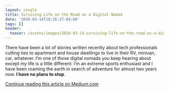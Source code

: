 ```yaml
---
layout: single
title: Surviving Life on the Road as a Digital Nomad
date: '2016-03-14T18:26:27-04:00'
tags: []
header:
  teaser: /assets/images/2016-03-14-surviving-life-on-the-road-as-a-digital-nomad/van.jpg
---
```


There have been a lot of stories written recently about tech professionals cutting ties to apartment and house dwellings to live in their RV, minivan, car, whatever. I’m one of those digital nomads you keep hearing about except my life is a little different: I’m an extreme sports enthusiast and I have been roaming the earth in search of adventure for almost two years now. **I have no plans to stop**.

[Continue reading this article on Medium.com](https://shift.infinite.red/surviving-life-on-the-road-as-a-digital-nomad-a9c3cb4f853c#.37lle8lx9)
